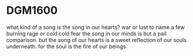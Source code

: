 # DGM1600

what kind of a song is the song in our hearts?
war or lust to name a few
burning rage or cold cold fear
the song in our minds is but a pail comparison.
but the song of our hearts is a sweet reflection of our souls underneath.
for the soul is the fire of our beings.
